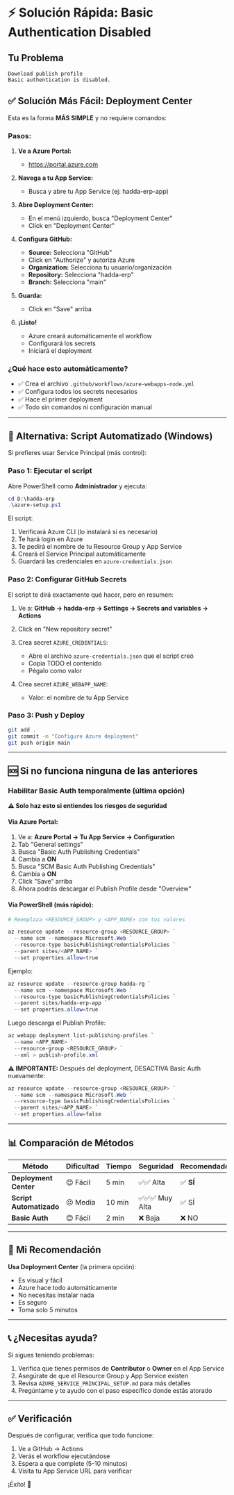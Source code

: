 # ⚡ Solución Rápida: Basic Authentication Disabled

## Tu Problema
```
Download publish profile
Basic authentication is disabled.
```

## ✅ Solución Más Fácil: Deployment Center

Esta es la forma **MÁS SIMPLE** y no requiere comandos:

### Pasos:

1. **Ve a Azure Portal:**
   - https://portal.azure.com

2. **Navega a tu App Service:**
   - Busca y abre tu App Service (ej: hadda-erp-app)

3. **Abre Deployment Center:**
   - En el menú izquierdo, busca "Deployment Center"
   - Click en "Deployment Center"

4. **Configura GitHub:**
   - **Source:** Selecciona "GitHub"
   - Click en "Authorize" y autoriza Azure
   - **Organization:** Selecciona tu usuario/organización
   - **Repository:** Selecciona "hadda-erp"
   - **Branch:** Selecciona "main"

5. **Guarda:**
   - Click en "Save" arriba

6. **¡Listo!**
   - Azure creará automáticamente el workflow
   - Configurará los secrets
   - Iniciará el deployment

### ¿Qué hace esto automáticamente?
- ✅ Crea el archivo `.github/workflows/azure-webapps-node.yml`
- ✅ Configura todos los secrets necesarios
- ✅ Hace el primer deployment
- ✅ Todo sin comandos ni configuración manual

---

## 🔧 Alternativa: Script Automatizado (Windows)

Si prefieres usar Service Principal (más control):

### Paso 1: Ejecutar el script

Abre PowerShell como **Administrador** y ejecuta:

```powershell
cd D:\hadda-erp
.\azure-setup.ps1
```

El script:
1. Verificará Azure CLI (lo instalará si es necesario)
2. Te hará login en Azure
3. Te pedirá el nombre de tu Resource Group y App Service
4. Creará el Service Principal automáticamente
5. Guardará las credenciales en `azure-credentials.json`

### Paso 2: Configurar GitHub Secrets

El script te dirá exactamente qué hacer, pero en resumen:

1. Ve a: **GitHub → hadda-erp → Settings → Secrets and variables → Actions**

2. Click en "New repository secret"

3. Crea secret `AZURE_CREDENTIALS`:
   - Abre el archivo `azure-credentials.json` que el script creó
   - Copia TODO el contenido
   - Pégalo como valor

4. Crea secret `AZURE_WEBAPP_NAME`:
   - Valor: el nombre de tu App Service

### Paso 3: Push y Deploy

```bash
git add .
git commit -m "Configure Azure deployment"
git push origin main
```

---

## 🆘 Si no funciona ninguna de las anteriores

### Habilitar Basic Auth temporalmente (última opción)

**⚠️ Solo haz esto si entiendes los riesgos de seguridad**

#### Via Azure Portal:

1. Ve a: **Azure Portal → Tu App Service → Configuration**
2. Tab "General settings"
3. Busca "Basic Auth Publishing Credentials"
4. Cambia a **ON**
5. Busca "SCM Basic Auth Publishing Credentials"  
6. Cambia a **ON**
7. Click "Save" arriba
8. Ahora podrás descargar el Publish Profile desde "Overview"

#### Via PowerShell (más rápido):

```powershell
# Reemplaza <RESOURCE_GROUP> y <APP_NAME> con tus valores

az resource update --resource-group <RESOURCE_GROUP> `
  --name scm --namespace Microsoft.Web `
  --resource-type basicPublishingCredentialsPolicies `
  --parent sites/<APP_NAME> `
  --set properties.allow=true
```

Ejemplo:
```powershell
az resource update --resource-group hadda-rg `
  --name scm --namespace Microsoft.Web `
  --resource-type basicPublishingCredentialsPolicies `
  --parent sites/hadda-erp-app `
  --set properties.allow=true
```

Luego descarga el Publish Profile:

```powershell
az webapp deployment list-publishing-profiles `
  --name <APP_NAME> `
  --resource-group <RESOURCE_GROUP> `
  --xml > publish-profile.xml
```

**⚠️ IMPORTANTE:** Después del deployment, DESACTIVA Basic Auth nuevamente:

```powershell
az resource update --resource-group <RESOURCE_GROUP> `
  --name scm --namespace Microsoft.Web `
  --resource-type basicPublishingCredentialsPolicies `
  --parent sites/<APP_NAME> `
  --set properties.allow=false
```

---

## 📊 Comparación de Métodos

| Método | Dificultad | Tiempo | Seguridad | Recomendado |
|--------|-----------|--------|-----------|-------------|
| **Deployment Center** | 😊 Fácil | 5 min | ✅✅ Alta | ✅ **SÍ** |
| **Script Automatizado** | 😐 Media | 10 min | ✅✅✅ Muy Alta | ✅ SÍ |
| **Basic Auth** | 😊 Fácil | 2 min | ❌ Baja | ❌ NO |

---

## 🎯 Mi Recomendación

**Usa Deployment Center** (la primera opción):
- Es visual y fácil
- Azure hace todo automáticamente
- No necesitas instalar nada
- Es seguro
- Toma solo 5 minutos

---

## 📞 ¿Necesitas ayuda?

Si sigues teniendo problemas:

1. Verifica que tienes permisos de **Contributor** o **Owner** en el App Service
2. Asegúrate de que el Resource Group y App Service existen
3. Revisa `AZURE_SERVICE_PRINCIPAL_SETUP.md` para más detalles
4. Pregúntame y te ayudo con el paso específico donde estás atorado

---

## ✅ Verificación

Después de configurar, verifica que todo funcione:

1. Ve a GitHub → Actions
2. Verás el workflow ejecutándose
3. Espera a que complete (5-10 minutos)
4. Visita tu App Service URL para verificar

¡Éxito! 🎉

